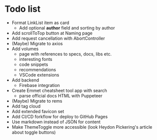 # Todo list

* Format LinkList item as card
  * Add optional **author** field and sorting by author
* Add scrollToTop button at Naming page
* Add request cancellation with AbortController
* (Maybe) Migrate to axios
* Add volumes
  * page with references to specs, docs, libs etc.
  * interesting fonts
  * code snippets
  * recommendations
  * VSCode extensions
* Add backend
  * Firebase integration
* Create Emmet cheatsheet tool app with search
  * parse official docs HTML with Puppeteer
* (Maybe) Migrate to rems
* Add tag cloud
* Add extended favicon set
* Add CI/CD forkflow for deploy to GitHub Pages
* Use markdown instead of JSON for content
* Make ThemeToggle more accessible (look Heydon Pickering's article about toggle buttons)
